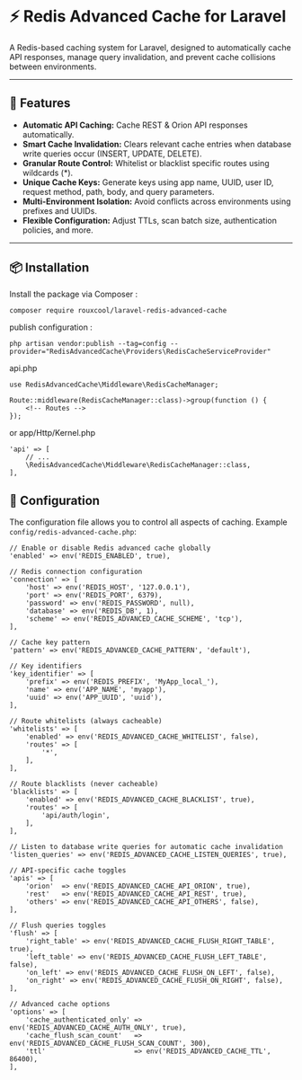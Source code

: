 # ⚡ Redis Advanced Cache for Laravel

A Redis-based caching system for Laravel, designed to automatically cache API responses, manage query invalidation, and prevent cache collisions between environments.

---

## 🚀 Features

- **Automatic API Caching:** Cache REST & Orion API responses automatically.  
- **Smart Cache Invalidation:** Clears relevant cache entries when database write queries occur (INSERT, UPDATE, DELETE).  
- **Granular Route Control:** Whitelist or blacklist specific routes using wildcards (*).  
- **Unique Cache Keys:** Generate keys using app name, UUID, user ID, request method, path, body, and query parameters.  
- **Multi-Environment Isolation:** Avoid conflicts across environments using prefixes and UUIDs.  
- **Flexible Configuration:** Adjust TTLs, scan batch size, authentication policies, and more.

---

## 📦 Installation

Install the package via Composer :

```bash
composer require rouxcool/laravel-redis-advanced-cache
```

publish configuration :
```
php artisan vendor:publish --tag=config --provider="RedisAdvancedCache\Providers\RedisCacheServiceProvider"
```

api.php
```
use RedisAdvancedCache\Middleware\RedisCacheManager;

Route::middleware(RedisCacheManager::class)->group(function () {
    <!-- Routes -->
});
```

or app/Http/Kernel.php
```
'api' => [
    // ...
    \RedisAdvancedCache\Middleware\RedisCacheManager::class,
],
```

## 🧩 Configuration

The configuration file allows you to control all aspects of caching. Example ``config/redis-advanced-cache.php``:

    // Enable or disable Redis advanced cache globally
    'enabled' => env('REDIS_ENABLED', true),

    // Redis connection configuration
    'connection' => [
        'host' => env('REDIS_HOST', '127.0.0.1'),
        'port' => env('REDIS_PORT', 6379),
        'password' => env('REDIS_PASSWORD', null),
        'database' => env('REDIS_DB', 1),
        'scheme' => env('REDIS_ADVANCED_CACHE_SCHEME', 'tcp'),
    ],

    // Cache key pattern
    'pattern' => env('REDIS_ADVANCED_CACHE_PATTERN', 'default'),

    // Key identifiers
    'key_identifier' => [
        'prefix' => env('REDIS_PREFIX', 'MyApp_local_'),
        'name' => env('APP_NAME', 'myapp'),
        'uuid' => env('APP_UUID', 'uuid'),
    ],

    // Route whitelists (always cacheable)
    'whitelists' => [
        'enabled' => env('REDIS_ADVANCED_CACHE_WHITELIST', false),
        'routes' => [
            '*',
        ],
    ],

    // Route blacklists (never cacheable)
    'blacklists' => [
        'enabled' => env('REDIS_ADVANCED_CACHE_BLACKLIST', true),
        'routes' => [
            'api/auth/login',
        ],
    ],

    // Listen to database write queries for automatic cache invalidation
    'listen_queries' => env('REDIS_ADVANCED_CACHE_LISTEN_QUERIES', true),

    // API-specific cache toggles
    'apis' => [
        'orion'  => env('REDIS_ADVANCED_CACHE_API_ORION', true),
        'rest'   => env('REDIS_ADVANCED_CACHE_API_REST', true),
        'others' => env('REDIS_ADVANCED_CACHE_API_OTHERS', false),
    ],

    // Flush queries toggles
    'flush' => [
        'right_table' => env('REDIS_ADVANCED_CACHE_FLUSH_RIGHT_TABLE', true),
        'left_table' => env('REDIS_ADVANCED_CACHE_FLUSH_LEFT_TABLE', false),
        'on_left' => env('REDIS_ADVANCED_CACHE_FLUSH_ON_LEFT', false),
        'on_right' => env('REDIS_ADVANCED_CACHE_FLUSH_ON_RIGHT', false),
    ],

    // Advanced cache options
    'options' => [
        'cache_authenticated_only' => env('REDIS_ADVANCED_CACHE_AUTH_ONLY', true),
        'cache_flush_scan_count'   => env('REDIS_ADVANCED_CACHE_FLUSH_SCAN_COUNT', 300),
        'ttl'                      => env('REDIS_ADVANCED_CACHE_TTL', 86400),
    ],
